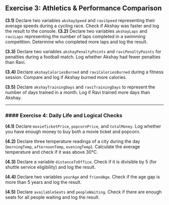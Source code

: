 ## Exercise 3: Athletics & Performance Comparison

**(3.1)** Declare two variables `akshaySpeed` and `raviSpeed` representing their average speeds during a cycling race. Check if Akshay was faster and log the result to the console.
**(3.2)** Declare two variables `akshayLaps` and `raviLaps` representing the number of laps completed in a swimming competition. Determine who completed more laps and log the result.

**(3.3)** Declare two variables `akshayPenaltyPoints` and `raviPenaltyPoints` for penalties during a football match. Log whether Akshay had fewer penalties than Ravi.

**(3.4)** Declare `akshayCaloriesBurned` and `raviCaloriesBurned` during a fitness session. Compare and log if Akshay burned more calories.

**(3.5)** Declare `akshayTrainingDays` and `raviTrainingDays` to represent the number of days trained in a month. Log if Ravi trained more days than Akshay.

---

### #### Exercise 4: Daily Life and Logical Checks

**(4.1)** Declare `movieTicketPrice`, `popcornPrice`, and `totalMoney`. Log whether you have enough money to buy both a movie ticket and popcorn.

**(4.2)** Declare three temperature readings of a city during the day (`morningTemp`, `afternoonTemp`, `eveningTemp`). Calculate the average temperature and check if it was above 30°C.

**(4.3)** Declare a variable `distanceToOffice`. Check if it is divisible by 5 (for shuttle service eligibility) and log the result.

**(4.4)** Declare two variables `yourAge` and `friendAge`. Check if the age gap is more than 5 years and log the result.

**(4.5)** Declare `availableSeats` and `peopleWaiting`. Check if there are enough seats for all people waiting and log the result.
